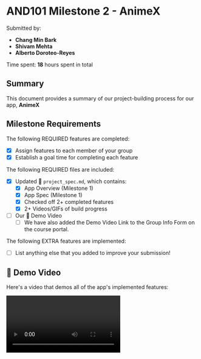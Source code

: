 <!-- (This is a comment) INSTRUCTIONS: Go through this page and fill out any **bolded** entries with their correct values.-->

# AND101 Milestone 2 - **AnimeX**

Submitted by:
- **Chang Min Bark**
- **Shivam Mehta**
- **Alberto Doroteo-Reyes**

Time spent: **18** hours spent in total

## Summary

This document provides a summary of our project-building process for our app, **AnimeX**

## Milestone Requirements

<!-- Please be sure to change the [ ] to [x] for any features you completed.  If a feature is not checked [x], you might miss the points for that item! -->

The following REQUIRED features are completed:

- [X] Assign features to each member of your group
- [X] Establish a goal time for completing each feature

The following REQUIRED files are included:

- [X] Updated 📄 `project_spec.md`, which contains:
  - [X] App Overview (Milestone 1)
  - [X] App Spec (Milestone 1)
  - [X] Checked off 2+ completed features
  - [X] 2+ Videos/GIFs of build progress

- [ ] Our 🎥 Demo Video
  - [ ] We have also added the Demo Video Link to the Group Info Form on the course portal.

The following EXTRA features are implemented:

- [ ] List anything else that you added to improve your submission!

## 🎥 Demo Video

Here's a video that demos all of the app's implemented features:

<video src='' title='Video Demo' width='' alt='Video Demo' />

VIDEO created with **your chosen video tool**

## Notes

AnimeX is a one-stop solution for all your anime needs; it uses Jikan API to simplify the lives of Otakus.
